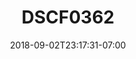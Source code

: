 ---
title: DSCF0362
date: 2018-09-02T23:17:31-07:00
draft: false
location: Lake Wenatchee, WA
img_url: https://d17enza3bfujl8.cloudfront.net/DSCF0362.jpg
original_fn: ""
tags:
- Lake Wenatchee, WA
- Josh
- Kenai
- dogs
- sunsets

---